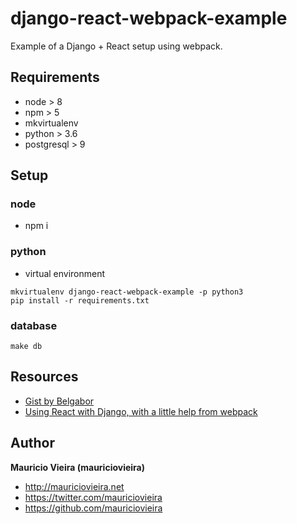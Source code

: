 # django-react-webpack-example

Example of a Django + React setup using webpack.
## Requirements

- node > 8
- npm > 5
- mkvirtualenv
- python > 3.6
- postgresql > 9

## Setup 

### node

- npm i

### python

- virtual environment

```
mkvirtualenv django-react-webpack-example -p python3
pip install -r requirements.txt
```

### database

```
make db
```

## Resources

- [Gist by Belgabor](https://gist.github.com/Belgabor/130e7770575e74581b67597fcb61717e)
- [Using React with Django, with a little help from webpack](http://geezhawk.github.io/using-react-with-django-rest-framework)


## Author

**Mauricio Vieira (mauriciovieira)**
+ <http://mauriciovieira.net>
+ <https://twitter.com/mauriciovieira>
+ <https://github.com/mauriciovieira>
